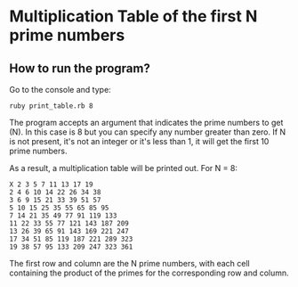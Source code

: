 # Multiplication Table of the first N prime numbers

## How to run the program?
Go to the console and type:
```
ruby print_table.rb 8
```

The program accepts an argument that indicates the prime numbers to get (N).
In this case is 8 but you can specify any number greater than zero.
If N is not present, it's not an integer or it's less than 1, it will get the first
10 prime numbers.

As a result, a multiplication table will be printed out. For N = 8:
```
X 2 3 5 7 11 13 17 19  
2 4 6 10 14 22 26 34 38  
3 6 9 15 21 33 39 51 57  
5 10 15 25 35 55 65 85 95  
7 14 21 35 49 77 91 119 133  
11 22 33 55 77 121 143 187 209  
13 26 39 65 91 143 169 221 247  
17 34 51 85 119 187 221 289 323  
19 38 57 95 133 209 247 323 361  
```

The first row and column are the N prime numbers, with each cell containing
the product of the primes for the corresponding row and column.
